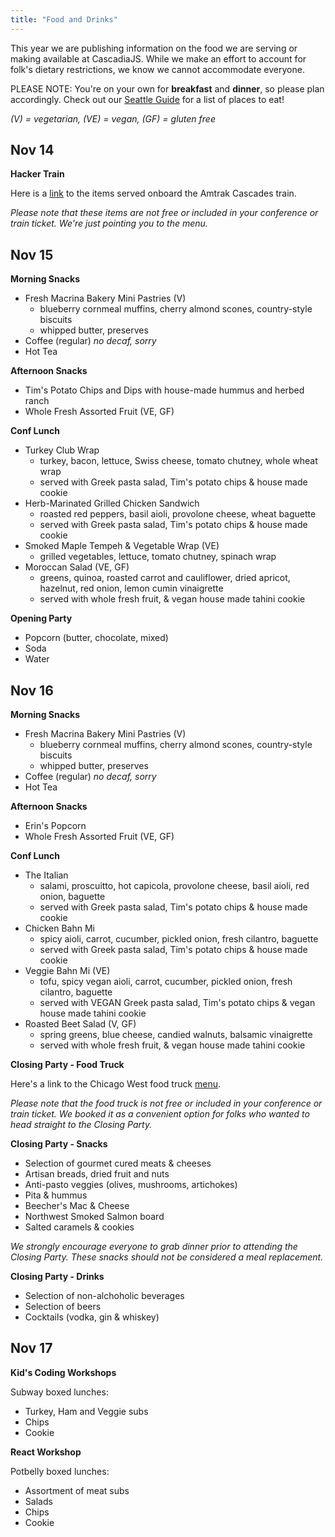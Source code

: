```yaml
---
title: "Food and Drinks"
---
```

This year we are publishing information on the food we are serving or making available at CascadiaJS. While we make an effort to account for folk's dietary restrictions, we know we cannot accommodate everyone.

PLEASE NOTE: You're on your own for **breakfast** and **dinner**, so please plan accordingly. Check out our [Seattle Guide](/seattle-guide) for a list of places to eat!

*(V) = vegetarian, (VE) = vegan, (GF) = gluten free*

## Nov 14

**Hacker Train**

Here is a [link](https://www.amtrak.com/content/dam/projects/dotcom/english/public/documents/menus/routes/Amtrak-Cascades-Cafe-Menu.pdf) to the items served onboard the Amtrak Cascades train. 

*Please note that these items are not free or included in your conference or train ticket. We're just pointing you to the menu.*

## Nov 15

**Morning Snacks**

* Fresh Macrina Bakery Mini Pastries (V)
  * blueberry cornmeal muffins, cherry almond scones, country-style biscuits
  * whipped butter, preserves
* Coffee (regular) *no decaf, sorry*
* Hot Tea

**Afternoon Snacks**

* Tim's Potato Chips and Dips with house-made hummus and herbed ranch 
* Whole Fresh Assorted Fruit (VE, GF)

<section id="day1-lunch">

**Conf Lunch**

* Turkey Club Wrap
  * turkey, bacon, lettuce, Swiss cheese, tomato chutney, whole wheat wrap
  * served with Greek pasta salad, Tim's potato chips & house made cookie
* Herb-Marinated Grilled Chicken Sandwich
  * roasted red peppers, basil aioli, provolone cheese, wheat baguette
  * served with Greek pasta salad, Tim's potato chips & house made cookie
* Smoked Maple Tempeh & Vegetable Wrap (VE)
  * grilled vegetables, lettuce, tomato chutney, spinach wrap
* Moroccan Salad (VE, GF)
  * greens, quinoa, roasted carrot and cauliflower, dried apricot, hazelnut, red onion, lemon cumin vinaigrette
  * served with whole fresh fruit, & vegan house made tahini cookie
</section>

**Opening Party**

* Popcorn (butter, chocolate, mixed)
* Soda
* Water

## Nov 16

**Morning Snacks**

* Fresh Macrina Bakery Mini Pastries (V)
  * blueberry cornmeal muffins, cherry almond scones, country-style biscuits
  * whipped butter, preserves
* Coffee (regular) *no decaf, sorry*
* Hot Tea

**Afternoon Snacks**

* Erin's Popcorn
* Whole Fresh Assorted Fruit (VE, GF)

<section id="day2-lunch">

**Conf Lunch**

* The Italian
  * salami, proscuitto, hot capicola, provolone cheese, basil aioli, red onion, baguette
  * served with Greek pasta salad, Tim's potato chips & house made cookie
* Chicken Bahn Mi
  * spicy aioli, carrot, cucumber, pickled onion, fresh cilantro, baguette
  * served with Greek pasta salad, Tim's potato chips & house made cookie
* Veggie Bahn Mi (VE)
  * tofu, spicy vegan aioli, carrot, cucumber, pickled onion, fresh cilantro, baguette
  * served with VEGAN Greek pasta salad, Tim's potato chips & vegan house made tahini cookie
* Roasted Beet Salad (V, GF)
  * spring greens, blue cheese, candied walnuts, balsamic vinaigrette
  * served with whole fresh fruit, & vegan house made tahini cookie

</section>

**Closing Party - Food Truck**

Here's a link to the Chicago West food truck [menu](/chicago-west-menu.pdf).

*Please note that the food truck is not free or included in your conference or train ticket. We booked it as a convenient option for folks who wanted to head straight to the Closing Party.*

**Closing Party - Snacks**

* Selection of gourmet cured meats & cheeses
* Artisan breads, dried fruit and nuts
* Anti-pasto veggies (olives, mushrooms, artichokes)
* Pita & hummus
* Beecher's Mac & Cheese
* Northwest Smoked Salmon board
* Salted caramels & cookies

*We strongly encourage everyone to grab dinner prior to attending the Closing Party. These snacks should not be considered a meal replacement.*

**Closing Party - Drinks**

* Selection of non-alchoholic beverages
* Selection of beers
* Cocktails (vodka, gin & whiskey)

## Nov 17

**Kid's Coding Workshops**

Subway boxed lunches:
* Turkey, Ham and Veggie subs
* Chips
* Cookie

**React Workshop**

Potbelly boxed lunches:

* Assortment of meat subs
* Salads
* Chips
* Cookie
